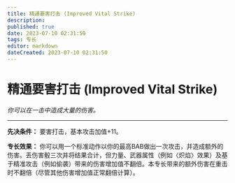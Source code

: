 ```yaml
---
title: 精通要害打击 (Improved Vital Strike)
description: 
published: true
date: 2023-07-10 02:31:50
tags: 专长
editor: markdown
dateCreated: 2023-07-10 02:31:50
---
```


# 精通要害打击 (Improved Vital Strike)

_你可以在一击中造成大量的伤害。_

* * *

**先决条件：** 要害打击，基本攻击加值+11。

**专长效果：**
你可以用一个标准动作以你的最高BAB做出一次攻击，并造成额外的伤害。丢伤害骰三次并将结果合计，但力量、武器属性（例如〈炽焰〉效果）及基于精准攻击（例如偷袭）带来的伤害增加值不翻倍。本专长带来的额外伤害在重击时不翻倍（尽管其他伤害增加值正常翻倍计算）。


